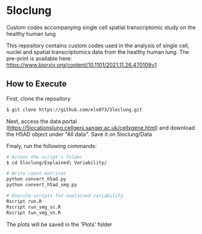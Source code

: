 # 5loclung
Custom codes accompanying single cell spatial transcriptomic study on the healthy human lung

This repository contains custom codes used in the analysis of single cell, nuclei and spatial transcriptomics data from the healthy human lung.
The pre-print is available here: https://www.biorxiv.org/content/10.1101/2021.11.26.470108v1

## How to Execute

First, clone the repository
```bash
$ git clone https://github.com/elo073/5loclung.git
```

Next, access the  data portal (<https://5locationslung.cellgeni.sanger.ac.uk/cellxgene.html>) and download the H5AD object under "All data". Save it on 5loclung/Data

Finaly, run the following commands:

```bash
# Access the script's folder
$ cd 5loclung/Explained\ Variability/ 

# Write count matrices
python convert_h5ad.py
python convert_h5ad_smg.py

# Execute scripts for explained variability
Rscript run.R
Rscript run_smg_sc.R
Rscript tun_smg_sn.R

```

The plots will be saved in the 'Plots' folder
